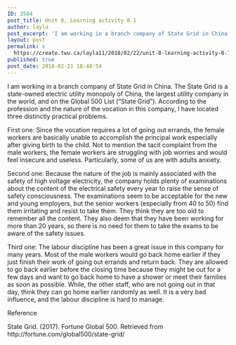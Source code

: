 ```yaml
---
ID: 3584
post_title: Unit 8, Learning activity 8.1
author: layla
post_excerpt: 'I am working in a branch company of State Grid in China.&nbsp;The State Grid is a state-owned electric utility monopoly of China, the largest utility company in the world, and on the Global 500 List (&ldquo;State Grid&rdquo;). According to the profession and the nature of the vocation in this company, I have located three distinctly &hellip; <p><a href="https://create.twu.ca/layla11/2018/02/22/unit-8-learning-activity-8-1/">Continue reading<span> "Unit 8, Learning activity 8.1"</span></a></p>'
layout: post
permalink: >
  https://create.twu.ca/layla11/2018/02/22/unit-8-learning-activity-8-1/
published: true
post_date: 2018-02-21 18:48:54
---
```

<p>I am working in a branch company of State Grid in China. The State Grid is a state-owned electric utility monopoly of China, the largest utility company in the world, and on the Global 500 List (“State Grid”). According to the profession and the nature of the vocation in this company, I have located three distinctly practical problems.</p>
<p>First one: Since the vocation requires a lot of going out errands, the female workers are basically unable to accomplish the principal work especially after giving birth to the child. Not to mention the tacit complaint from the male workers, the female workers are struggling with job worries and would feel insecure and useless. Particularly, some of us are with adults anxiety.</p>
<p>Second one: Because the nature of the job is mainly associated with the safety of <span class="def">high voltage </span>electricity, the company holds plenty of examinations about the content of the electrical safety every year to raise the sense of safety consciousness. The examinations seem to be acceptable for the new and young employers, but the senior workers (especially from 40 to 50) find them irritating and resist to take them. They think they are too old to remember all the content. They also deem that they have been working for more than 20 years, so there is no need for them to take the exams to be aware of the safety issues.</p>
<p>Third one: The labour discipline has been a great issue in this company for many years. Most of the male workers would go back home earlier if they just finish their work of going out errands and return back. They are allowed to go back earlier before the closing time because they might be out for a few days and want to go back home to have a shower or meet their families as soon as possible. While, the other staff, who are not going out in that day, think they can go home earlier randomly as well. It is a very bad influence, and the labour discipline is hard to manage.</p>
<p>Reference</p>
<p>State Grid. (2017). Fortune Global 500. Retrieved from http://fortune.com/global500/state-grid/</p>